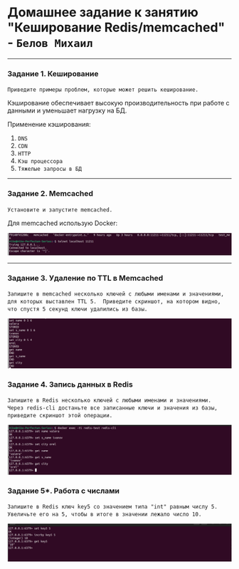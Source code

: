 # Домашнее задание к занятию "Кеширование Redis/memcached" - `Белов Михаил`

---

### Задание 1. Кеширование

`Приведите примеры проблем, которые может решить кеширование.`

Кэширование обеспечивает высокую производительность при работе с данными и уменьшает нагрузку на БД.

Применение кэширования:
1. `DNS`
2. `CDN`
3. `HTTP`
4. `Кэш процессора`
5. `Тяжелые запросы в БД`
---

### Задание 2. Memcached

`Установите и запустите memcached.`

Для memcached использую Docker:

![Memcached_started](/img/memcached_started.png)


---

### Задание 3. Удаление по TTL в Memcached

`Запишите в memcached несколько ключей с любыми именами и значениями, для которых выставлен TTL 5. 
Приведите скриншот, на котором видно, что спустя 5 секунд ключи удалились из базы.`

![Memcached_TTL](/img/memcached_TTL.png)

### Задание 4. Запись данных в Redis

`Запишите в Redis несколько ключей с любыми именами и значениями. 
Через redis-cli достаньте все записанные ключи и значения из базы, приведите скриншот этой операции.`

![Redis_added](/img/redis_added.png)

### Задание 5*. Работа с числами

`Запишите в Redis ключ key5 со значением типа "int" равным числу 5. Увеличьте его на 5, чтобы в итоге в значении лежало число 10.`

![Redis_incrby](/img/redis_incrby.png)
